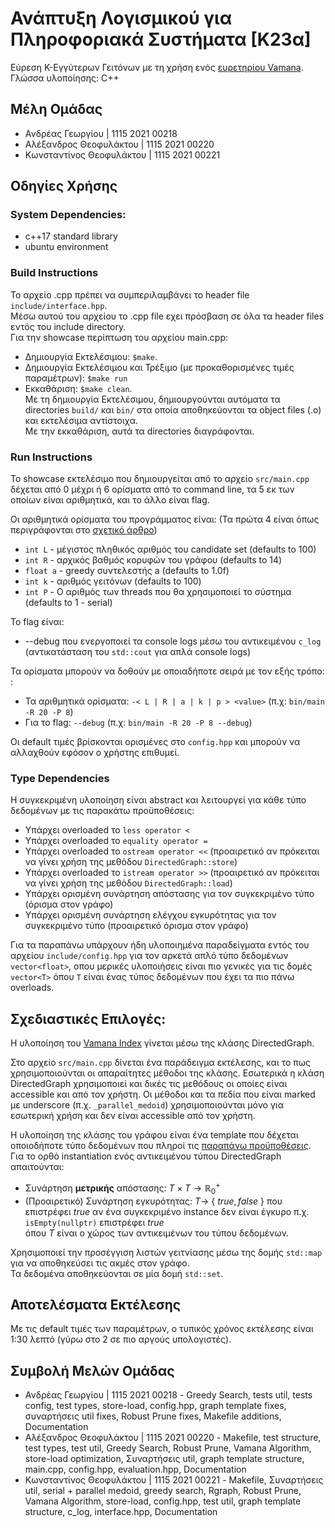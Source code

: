 # Ανάπτυξη Λογισμικού για Πληροφοριακά Συστήματα [Κ23α]
Εύρεση Κ-Εγγύτερων Γειτόνων με τη χρήση ενός [ευρετηρίου Vamana](https://dl.acm.org/doi/pdf/10.5555/3454287.3455520).  
Γλώσσα υλοποίησης: C++

## Μέλη Ομάδας
* Ανδρέας Γεωργίου | 1115 2021 00218
* Αλέξανδρος Θεοφυλάκτου | 1115 2021 00220
* Κωνσταντίνος Θεοφυλάκτου | 1115 2021 00221

## Οδηγίες Χρήσης
### System Dependencies:
* c++17 standard library
* ubuntu environment
### Build Instructions
Το αρχείο .cpp πρέπει να συμπεριλαμβάνει το header file ```include/interface.hpp```.  
Μέσω αυτού του αρχείου το .cpp file εχει πρόσβαση σε όλα τα header files εντός του include directory.  
Για την showcase περίπτωση του αρχείου main.cpp:
 * Δημιουργία Εκτελέσιμου: ```$make```.
 * Δημιουργία Εκτελέσιμου και Τρέξιμο (με προκαθορισμένες τιμές παραμέτρων): ```$make run```
 * Εκκαθάριση: ```$make clean```.  
Με τη δημιουργία Εκτελέσιμου, δημιουργούνται αυτόματα τα directories ```build/``` και ```bin/``` στα οποία αποθηκεύονται τα object files (.o) και εκτελέσιμα αντίστοιχα.  
Με την εκκαθάριση, αυτά τα directories διαγράφονται.

### Run Instructions
To showcase εκτελέσιμο που δημιουργείται από το αρχείο ```src/main.cpp``` δέχεται από 0 μέχρι ή 6 ορίσματα από το command line, τα 5 εκ των οποίων είναι αριθμητικά, και το άλλο είναι flag.

Οι αριθμητικά ορίσματα του προγράμματος είναι: (Τα πρώτα 4 είναι όπως περιγράφονται στο [σχετικό άρθρο](https://dl.acm.org/doi/pdf/10.5555/3454287.3455520))
* ```int L``` - μέγιστος πληθικός αριθμός του candidate set (defaults to 100)
* ```int R``` - αρχικός βαθμός κορυφών του γράφου (defaults to 14)
* ```float a``` - greedy συντελεστής a (defaults to 1.0f)
* ```int k``` - αριθμός γειτόνων (defaults to 100)
* ```int P``` - Ο αριθμός των threads που θα χρησιμοποιεί το σύστημα (defaults to 1 - serial)

Το flag είναι:
* --debug που ενεργοποιεί τα console logs μέσω του αντικειμένου ```c_log``` (αντικατάσταση του ```std::cout``` για απλά console logs)

Τα ορίσματα μπορούν να δοθούν με οποιαδήποτε σειρά με τον εξής τρόπο: :
* Τα αριθμητικά ορίσματα: ```-< L | R | a | k | p > <value>``` (π.χ: ```bin/main -R 20 -P 8```)
* Για το flag: ```--debug``` (π.χ: ```bin/main -R 20 -P 8 --debug```)

Οι default τιμές βρίσκονται ορισμένες στο ```config.hpp``` και μπορούν να αλλαχθούν εφόσον ο χρήστης επιθυμεί.


### Type Dependencies
Η συγκεκριμένη υλοποίηση είναι abstract και λειτουργεί για κάθε τύπο δεδομένων με τις παρακάτω προϋποθέσεις:
 * Υπάρχει overloaded το ```less operator <```
 * Υπάρχει overloaded το ```equality operator =```
 * Υπάρχει overloaded το ```ostream operator <<``` (προαιρετικό αν πρόκειται να γίνει χρήση της μεθόδου ```DirectedGraph::store```)
 * Υπάρχει overloaded το ```istream operator >>``` (προαιρετικό αν πρόκειται να γίνει χρήση της μεθόδου ```DirectedGraph::load```)
 * Υπάρχει ορισμένη συνάρτηση απόστασης για τον συγκεκριμένο τύπο (όρισμα στον γράφο)
 * Υπάρχει ορισμένη συνάρτηση ελέγχου εγκυρότητας για τον συγκεκριμένο τύπο (προαιρετικό όρισμα στον γράφο)

Για τα παραπάνω υπάρχουν ήδη υλοποιημένα παραδείγματα εντός του αρχείου ```include/config.hpp``` για τον αρκετά απλό τύπο δεδομένων ```vector<float>```, οπου μερικές υλοποιήσεις είναι πιο γενικές για τις δομές ```vector<T>``` όπου ```T``` είναι ένας τύπος δεδομένων που έχει τα πιο πάνω overloads.


## Σχεδιαστικές Επιλογές:
Η υλοποίηση του [Vamana Index](https://dl.acm.org/doi/pdf/10.5555/3454287.3455520) γίνεται μέσω της κλάσης DirectedGraph.

Στο αρχείο ```src/main.cpp``` δίνεται ένα παράδειγμα εκτέλεσης, και το πως χρησιμοποιούνται οι απαραίτητες μέθοδοι της κλάσης. Εσωτερικά η κλάση DirectedGraph χρησιμοποιεί και δικές τις μεθόδους οι οποίες είναι accessible και από τον χρήστη. Οι μέθοδοι και τα πεδία που είναι marked με underscore (π.χ. ```_parallel_medoid```) χρησιμοποιούνται μόνο για εσωτερική χρήση και δεν είναι accessible από τον χρήστη.  

Η υλοποίηση της κλάσης του γράφου είναι ένα template που δέχεται οποιοδήποτε τύπο δεδομένων που πληροί τις [παραπάνω προϋποθέσεις](#type-dependencies).  
Για το ορθό instantiation ενός αντικειμένου τύπου DirectedGraph απαιτούνται:
* Συνάρτηση <b>μετρικής</b> απόστασης: $T \times T\to \mathbb{R}^+_0$
* (Προαιρετικό) Συνάρτηση εγκυρότητας: $T\to$ { $true, false$ }  που επιστρέφει $true$ αν ένα συγκεκριμένο instance δεν είναι έγκυρο π.χ. ```isEmpty(nullptr)``` επιστρέφει $true$    
όπου $T$ είναι ο χώρος των αντικειμένων του τύπου δεδομένων.



Χρησιμοποιεί την προσέγγιση λιστών γειτνίασης μέσω της δομής ```std::map``` για να αποθηκεύσει τις ακμές στον γράφο.  
Τα δεδομένα αποθηκεύονται σε μία δομή ```std::set```.  

## Αποτελέσματα Εκτέλεσης
Με τις default τιμές των παραμέτρων, ο τυπικός χρόνος εκτέλεσης είναι 1:30 λεπτό (γύρω στο 2 σε πιο αργούς υπολογιστές).

## Συμβολή Μελών Ομάδας
* Ανδρέας Γεωργίου | 1115 2021 00218 - Greedy Search, tests util, tests config, test types, store-load, config.hpp, graph template fixes, συναρτήσεις util fixes, Robust Prune fixes, Makefile additions, Documentation
* Αλέξανδρος Θεοφυλάκτου | 1115 2021 00220 - Makefile, test structure, test types, test util, Greedy Search, Robust Prune, Vamana Algorithm, store-load optimization, Συναρτήσεις util, graph template structure, main.cpp, config.hpp, evaluation.hpp, Documentation
* Κωνσταντίνος Θεοφυλάκτου | 1115 2021 00221 - Makefile, Συναρτήσεις util, serial + parallel medoid, greedy search, Rgraph, Robust Prune, Vamana Algorithm, store-load, config.hpp, test util, graph template structure, c_log, interface.hpp, Documentation
